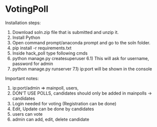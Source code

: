 # VotingPoll

Installation steps:
  1) Download soln.zip file that is submitted and unzip it.
  2) Install Python
  3) Open command prompt/anaconda prompt and go to the soln folder.
  4) pip install -r requirements.txt 
  5) Inside hack_poll type following cmds
  6) python manage.py createsuperuser
      6.1) This will ask for username, password for admin
  7) python manage.py runserver
      7.1) ip:port will be shown in the console

Important notes:
  1) ip:port/admin => mainpoll, users,  
  2) DON'T USE POLLS, candidates should only be added in mainpolls -> candidates 
  3) Login needed for voting (Registration can be done)
  4) Edit, Update can be done by candidates
  5) users can vote
  6) admin can add, edit, delete candidate
  
  
